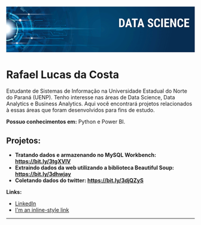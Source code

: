 
<p align="center">
  <img src="banner.png" >
</p>

# Rafael Lucas da Costa

Estudante de Sistemas de Informação na Universidade Estadual do Norte do Paraná (UENP). Tenho interesse nas áreas de Data Science, Data Analytics e Business Analytics. Aqui você encontrará projetos relacionados à essas áreas que foram desenvolvidos para fins de estudo.

**Possuo conhecimentos em:** Python e Power BI.

## Projetos:

* **Tratando dados e armazenando no MySQL Workbench: https://bit.ly/3tgXVlV** 
* **Extraindo dados da web utilizando a biblioteca Beautiful Soup: https://bit.ly/3dhwjay**
* **Coletando dados do twitter: https://bit.ly/3djQZyS**

**Links:**
* [LinkedIn](www.linkedin.com/in/rafael-lucas-da-costa-1ab11a160)
* [I'm an inline-style link](https://www.google.com)




---





